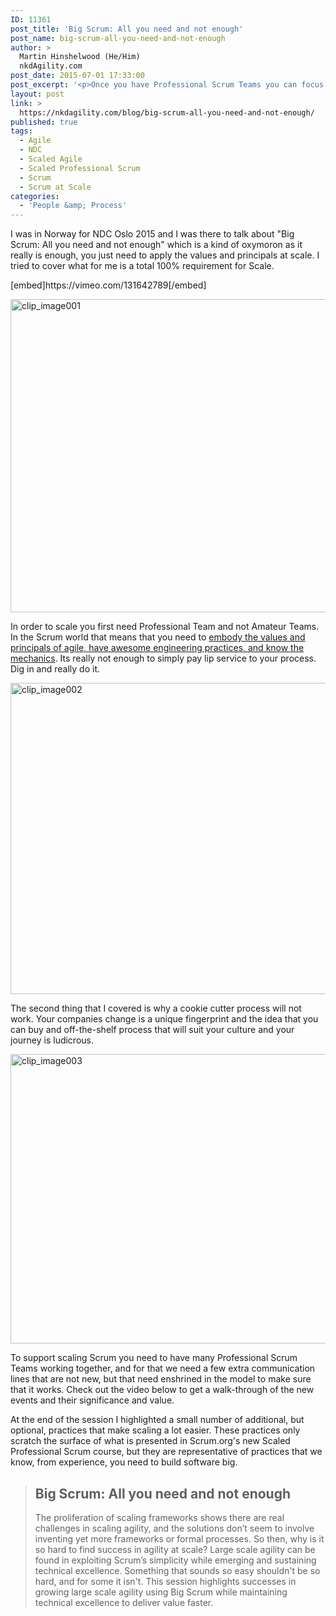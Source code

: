 ```yaml
---
ID: 11361
post_title: 'Big Scrum: All you need and not enough'
post_name: big-scrum-all-you-need-and-not-enough
author: >
  Martin Hinshelwood (He/Him)
  nkdAgility.com
post_date: 2015-07-01 17:33:00
post_excerpt: '<p>Once you have Professional Scrum Teams you can focus on enhancing the communication lines that are a necessity of Scaling Software Delivery. Nexus is a framework for using Scrum to scale Scrum from Scrum.org and Ken Schwaber.  </p>'
layout: post
link: >
  https://nkdagility.com/blog/big-scrum-all-you-need-and-not-enough/
published: true
tags:
  - Agile
  - NDC
  - Scaled Agile
  - Scaled Professional Scrum
  - Scrum
  - Scrum at Scale
categories:
  - 'People &amp; Process'
---
```

<p>I was in Norway for NDC Oslo 2015 and I was there to talk about "Big Scrum: All you need and not enough" which is a kind of oxymoron as it really is enough, you just need to apply the values and principals at scale. I tried to cover what for me is a total 100% requirement for Scale.</p><p>[embed]https://vimeo.com/131642789[/embed]</p><p><img style="background-image: none; padding-top: 0px; padding-left: 0px; display: inline; padding-right: 0px; border: 0px;" title="clip_image001" src="http://nakedalmweb.wpengine.com/wp-content/uploads/2015/06/clip_image0011.png" alt="clip_image001" width="1024" height="501" border="0" /></p><p>In order to scale you first need Professional Team and not Amateur Teams. In the Scrum world that means that you need to <a href="http://nakedalmweb.wpengine.com/big-scrum-are-you-doing-mechanical-scrum/">embody the values and principals of agile, have awesome engineering practices, and know the mechanics</a>. Its really not enough to simply pay lip service to your process. Dig in and really do it.</p><p><img style="background-image: none; padding-top: 0px; padding-left: 0px; display: inline; padding-right: 0px; border: 0px;" title="clip_image002" src="http://nakedalmweb.wpengine.com/wp-content/uploads/2015/06/clip_image0021.png" alt="clip_image002" width="1024" height="498" border="0" /></p><p>The second thing that I covered is why a cookie cutter process will not work. Your companies change is a unique fingerprint and the idea that you can buy and off-the-shelf process that will suit your culture and your journey is ludicrous.</p><p><img style="background-image: none; padding-top: 0px; padding-left: 0px; display: inline; padding-right: 0px; border: 0px;" title="clip_image003" src="http://nakedalmweb.wpengine.com/wp-content/uploads/2015/06/clip_image003.png" alt="clip_image003" width="1024" height="463" border="0" /></p><p>To support scaling Scrum you need to have many Professional Scrum Teams working together, and for that we need a few extra communication lines that are not new, but that need enshrined in the model to make sure that it works. Check out the video below to get a walk-through of the new events and their significance and value.</p><p>At the end of the session I highlighted a small number of additional, but optional, practices that make scaling a lot easier. These practices only scratch the surface of what is presented in Scrum.org's new Scaled Professional Scrum course, but they are representative of practices that we know, from experience, you need to build software big.</p><blockquote><h2>Big Scrum: All you need and not enough</h2><p>The proliferation of scaling frameworks shows there are real challenges in scaling agility, and the solutions don’t seem to involve inventing yet more frameworks or formal processes. So then, why is it so hard to find success in agility at scale? Large scale agility can be found in exploiting Scrum’s simplicity while emerging and sustaining technical excellence. Something that sounds so easy shouldn't be so hard, and for some it isn't. This session highlights successes in growing large scale agility using Big Scrum while maintaining technical excellence to deliver value faster.</p></blockquote>